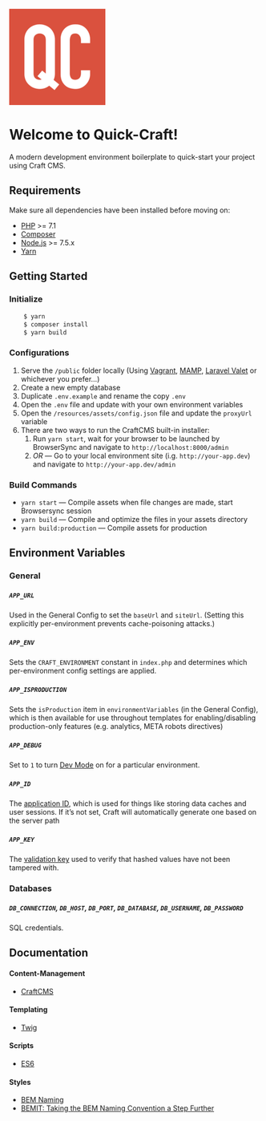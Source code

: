 ![Quick-Craft Logo](resources/assets/images/favicons/android-chrome-192x192.png)

Welcome to Quick-Craft!
====
A modern development environment boilerplate to quick-start your project using Craft CMS.

## Requirements

Make sure all dependencies have been installed before moving on:

* [PHP](http://php.net/manual/en/install.php) >= 7.1
* [Composer](https://getcomposer.org/download/)
* [Node.js](http://nodejs.org/) >= 7.5.x
* [Yarn](https://yarnpkg.com/en/docs/install)

## Getting Started

### Initialize

```
    $ yarn
    $ composer install
    $ yarn build
```

### Configurations

1. Serve the `/public` folder locally (Using [Vagrant](https://github.com/hashicorp/vagrant), [MAMP](https://www.mamp.info/de/), [Laravel Valet](https://laravel.com/docs/5.5/valet) or whichever you prefer…)
2. Create a new empty database
3. Duplicate `.env.example` and rename the copy `.env`
4. Open the `.env` file and update with your own environment variables
5. Open the `/resources/assets/config.json` file and update the `proxyUrl` variable
6. There are two ways to run the CraftCMS built-in installer:
    1. Run `yarn start`, wait for your browser to be launched by BrowserSync and navigate to `http://localhost:8000/admin`  
    2. *OR* — Go to your local environment site (i.g. `http://your-app.dev`) and navigate to `http://your-app.dev/admin`
      
### Build Commands

* `yarn start` — Compile assets when file changes are made, start Browsersync session
* `yarn build` — Compile and optimize the files in your assets directory
* `yarn build:production` — Compile assets for production

## Environment Variables

### General

##### `APP_URL`

Used in the General Config to set the `baseUrl` and `siteUrl`. (Setting this explicitly per-environment prevents cache-poisoning attacks.)

##### `APP_ENV`

Sets the `CRAFT_ENVIRONMENT` constant in `index.php` and determines which per-environment config settings are applied.

##### `APP_ISPRODUCTION`

Sets the `isProduction` item in `environmentVariables` (in the General Config), which is then available for use throughout templates for enabling/disabling production-only features (e.g. analytics, META robots directives)

##### `APP_DEBUG`

Set to `1` to turn [Dev Mode](https://craftcms.com/support/dev-mode) on for a particular environment.

##### `APP_ID`

The [application ID](https://craftcms.com/docs/config-settings#appId), which is used for things like storing data caches and user sessions. If it’s not set, Craft will automatically generate one based on the server path

##### `APP_KEY`

The [validation key](https://craftcms.com/docs/config-settings#validationKey) used to verify that hashed values have not been tampered with.

### Databases

##### `DB_CONNECTION`, `DB_HOST`, `DB_PORT`, `DB_DATABASE`, `DB_USERNAME`, `DB_PASSWORD`

SQL credentials.

## Documentation

#### Content-Management

* [CraftCMS](https://craftcms.com/docs/introduction)

#### Templating

* [Twig](https://twig.symfony.com/doc/2.x/)

#### Scripts

* [ES6](http://es6-features.org/)

#### Styles

* [BEM Naming](http://getbem.com/naming/)
* [BEMIT: Taking the BEM Naming Convention a Step Further](https://csswizardry.com/2015/08/bemit-taking-the-bem-naming-convention-a-step-further/)